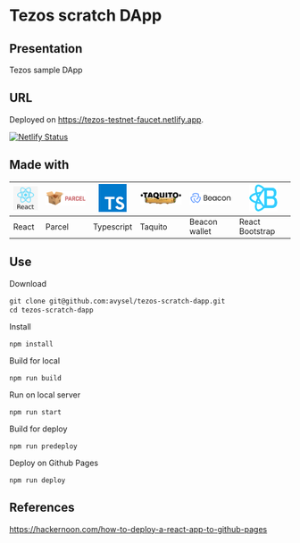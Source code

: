 # Tezos scratch DApp

## Presentation

Tezos sample DApp 

## URL

Deployed on https://tezos-testnet-faucet.netlify.app.

[![Netlify Status](https://api.netlify.com/api/v1/badges/ae801f5a-b160-44fb-9a2c-b017977a237a/deploy-status)](https://app.netlify.com/sites/tezos-testnet-faucet/deploys)

## Made with


![React.js](assets/react-logo.png) | ![Parcel.js](assets/parcel-logo.png) | ![Typescript](assets/typescript-logo.png) | ![Taquito](assets/taquito-logo.png) | ![Beacon wallet](assets/beaconwallet-logo.png) | ![React Bootstrap](assets/react-bootstrap-logo.png)
---|---|---|---|---|---
React | Parcel | Typescript | Taquito | Beacon wallet | React Bootstrap

## Use

Download
```
git clone git@github.com:avysel/tezos-scratch-dapp.git
cd tezos-scratch-dapp
```

Install
```
npm install
```
Build for local
``` 
npm run build
```

Run on local server
```
npm run start
```

Build for deploy
```
npm run predeploy
```

Deploy on Github Pages
```
npm run deploy
```

## References

https://hackernoon.com/how-to-deploy-a-react-app-to-github-pages